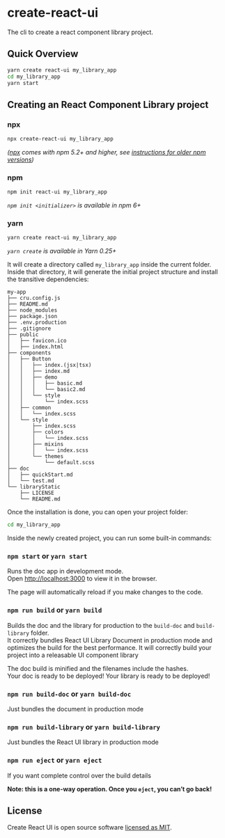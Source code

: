 # create-react-ui

The cli to create a react component library project.

## Quick Overview

```bash
yarn create react-ui my_library_app
cd my_library_app
yarn start
```

## Creating an React Component Library project

### npx

```bash
npx create-react-ui my_library_app
```

_([npx](https://medium.com/@maybekatz/introducing-npx-an-npm-package-runner-55f7d4bd282b) comes with npm 5.2+ and higher, see [instructions for older npm versions](https://gist.github.com/gaearon/4064d3c23a77c74a3614c498a8bb1c5f))_

### npm

```bash
npm init react-ui my_library_app
```

_`npm init <initializer>` is available in npm 6+_

### yarn

```bash
yarn create react-ui my_library_app
```

_`yarn create` is available in Yarn 0.25+_

It will create a directory called `my_library_app` inside the current folder.<br> Inside that directory, it will generate the initial project structure and install the transitive dependencies:

```
my-app
├── cru.config.js
├── README.md
├── node_modules
├── package.json
├── .env.production
├── .gitignore
├── public
│   ├── favicon.ico
│   ├── index.html
├── components
│   ├── Button
│   │   ├── index.(jsx|tsx)
│   │   ├── index.md
│   │   ├── demo
│   │   │   ├── basic.md
│   │   │   └── basic2.md
│   │   └── style
│   │       └── index.scss
│   ├── common
│   │   └── index.scss
│   └── style
│       ├── index.scss
│       ├── colors
│       │   └── index.scss
│       ├── mixins
│       │   └── index.scss
│       └── themes
│           └── default.scss
├── doc
│   ├── quickStart.md
│   └── test.md
└── libraryStatic
    ├── LICENSE
    └── README.md

```

Once the installation is done, you can open your project folder:

```sh
cd my_library_app
```

Inside the newly created project, you can run some built-in commands:

### `npm start` or `yarn start`

Runs the doc app in development mode.<br> Open [http://localhost:3000](http://localhost:3000) to view it in the browser.

The page will automatically reload if you make changes to the code.<br>

### `npm run build` or `yarn build`

Builds the doc and the library for production to the `build-doc` and `build-library` folder.<br> It correctly bundles React UI Library Document in production mode and optimizes the build for the best performance. It will correctly build your project into a releasable UI component library

The doc build is minified and the filenames include the hashes.<br> Your doc is ready to be deployed! Your library is ready to be deployed!

### `npm run build-doc` or `yarn build-doc`

Just bundles the document in production mode

### `npm run build-library` or `yarn build-library`

Just bundles the React UI library in production mode

### `npm run eject` or `yarn eject`

If you want complete control over the build details

**Note: this is a one-way operation. Once you `eject`, you can’t go back!**

## License

Create React UI is open source software [licensed as MIT](https://github.com/YSMJ1994/create-react-ui/blob/master/LICENSE).

